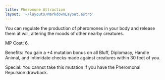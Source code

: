 ```yaml
---
title: Pheromone Attraction
layout: '~/layouts/MarkdownLayout.astro'
---
```

You can regulate the production of pheromones in your body and release them at
will, altering the moods of other nearby creatures.

MP Cost: 6.

Benefits: You gain a +4 mutation bonus on all Bluff, Diplomacy, Handle Animal,
and Intimidate checks made against creatures within 30 feet of you.

Special: You cannot take this mutation if you have the Pheromonal Repulsion
drawback.

